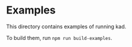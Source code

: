 Examples
========

This directory contains examples of running kad.

To build them, run `npm run build-examples`.
